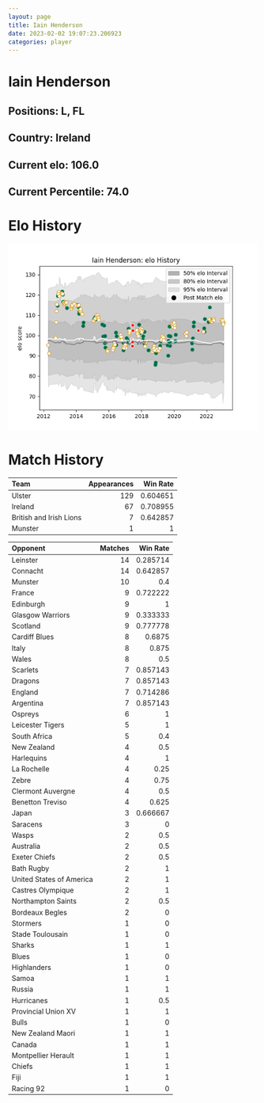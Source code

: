 ```yaml
---  
layout: page  
title: Iain Henderson  
date: 2023-02-02 19:07:23.206923  
categories: player  
---
```

# Iain Henderson

## Positions: L, FL

## Country: Ireland

## Current elo: 106.0

## Current Percentile: 74.0

# Elo History


![elo history](history_IainHenderson.png)
# Match History


| Team                    |   Appearances |   Win Rate |
|:------------------------|--------------:|-----------:|
| Ulster                  |           129 |   0.604651 |
| Ireland                 |            67 |   0.708955 |
| British and Irish Lions |             7 |   0.642857 |
| Munster                 |             1 |   1        |

| Opponent                 |   Matches |   Win Rate |
|:-------------------------|----------:|-----------:|
| Leinster                 |        14 |   0.285714 |
| Connacht                 |        14 |   0.642857 |
| Munster                  |        10 |   0.4      |
| France                   |         9 |   0.722222 |
| Edinburgh                |         9 |   1        |
| Glasgow Warriors         |         9 |   0.333333 |
| Scotland                 |         9 |   0.777778 |
| Cardiff Blues            |         8 |   0.6875   |
| Italy                    |         8 |   0.875    |
| Wales                    |         8 |   0.5      |
| Scarlets                 |         7 |   0.857143 |
| Dragons                  |         7 |   0.857143 |
| England                  |         7 |   0.714286 |
| Argentina                |         7 |   0.857143 |
| Ospreys                  |         6 |   1        |
| Leicester Tigers         |         5 |   1        |
| South Africa             |         5 |   0.4      |
| New Zealand              |         4 |   0.5      |
| Harlequins               |         4 |   1        |
| La Rochelle              |         4 |   0.25     |
| Zebre                    |         4 |   0.75     |
| Clermont Auvergne        |         4 |   0.5      |
| Benetton Treviso         |         4 |   0.625    |
| Japan                    |         3 |   0.666667 |
| Saracens                 |         3 |   0        |
| Wasps                    |         2 |   0.5      |
| Australia                |         2 |   0.5      |
| Exeter Chiefs            |         2 |   0.5      |
| Bath Rugby               |         2 |   1        |
| United States of America |         2 |   1        |
| Castres Olympique        |         2 |   1        |
| Northampton Saints       |         2 |   0.5      |
| Bordeaux Begles          |         2 |   0        |
| Stormers                 |         1 |   0        |
| Stade Toulousain         |         1 |   0        |
| Sharks                   |         1 |   1        |
| Blues                    |         1 |   0        |
| Highlanders              |         1 |   0        |
| Samoa                    |         1 |   1        |
| Russia                   |         1 |   1        |
| Hurricanes               |         1 |   0.5      |
| Provincial Union XV      |         1 |   1        |
| Bulls                    |         1 |   0        |
| New Zealand Maori        |         1 |   1        |
| Canada                   |         1 |   1        |
| Montpellier Herault      |         1 |   1        |
| Chiefs                   |         1 |   1        |
| Fiji                     |         1 |   1        |
| Racing 92                |         1 |   0        |
